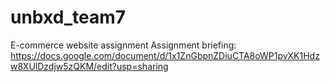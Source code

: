 # unbxd_team7
E-commerce website assignment
Assignment briefing: https://docs.google.com/document/d/1x1ZnGbpnZDiuCTA8oWP1pvXK1Hdzw8XUlDzdjw5zQKM/edit?usp=sharing 
